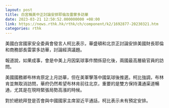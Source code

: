```yaml
---
layout: post
title: 白宮稱美中正討論安排耶倫及雷蒙多訪華
date: 2023-03-21 12:50:52.000000000 +08:00
link: https://news.rthk.hk/rthk/ch/component/k2/1692877-20230321.htm
categories: rthk
---
```


美國白宮國家安全委員會發言人柯比表示，華盛頓和北京正討論安排美國財長耶倫和商務部長雷蒙多訪華，討論經濟議題。

報道說，如果成事，會是中美上月因氣球事件關係惡化後，兩國最高層級官員的訪問。

美國國務卿布林肯原定上月訪華，但在美軍擊落中國氣球後推遲。柯比強調，布林肯並無取消訪問，華府仍然希望布林肯前往北京，重要的是雙方保持溝通渠道暢通，尤其是在現時緊張局勢高漲的時候。

對於總統拜登是否會與中國國家主席習近平通話，柯比表示未有預定安排。
